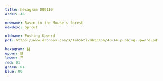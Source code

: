 ```yaml
---
title: hexagram 000110
order: 46

newname: Raven in the Mouse's forest
newdesc: Sprout

oldname: Pushing Upward
pdf: https://www.dropbox.com/s/1mb5b2lvdh267pn/46-44-pushing-upward.pdf?dl=0

hexagram: ䷭
upper: ☷
lower: ☴
red: 01
green: 01
blue: 00
---
```

